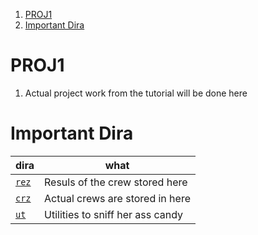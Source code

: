 
1. [PROJ1](#proj1)
2. [Important Dira](#important-dira)


# PROJ1 

1. Actual project work from the tutorial will be done here

# Important Dira 

dira | what 
--- | --- 
[`rez`](./rez/) | Resuls of the crew stored here
[`crz`](./crz/) | Actual crews are stored in here
[`ut`](./ut/) | Utilities to sniff her ass candy


